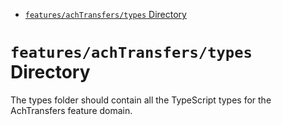 <!-- START doctoc generated TOC please keep comment here to allow auto update -->
<!-- DON'T EDIT THIS SECTION, INSTEAD RE-RUN doctoc TO UPDATE -->

- [`features/achTransfers/types` Directory](#featuresachtransferstypes-directory)

<!-- END doctoc generated TOC please keep comment here to allow auto update -->

# `features/achTransfers/types` Directory

The types folder should contain all the TypeScript types for the AchTransfers feature domain.
